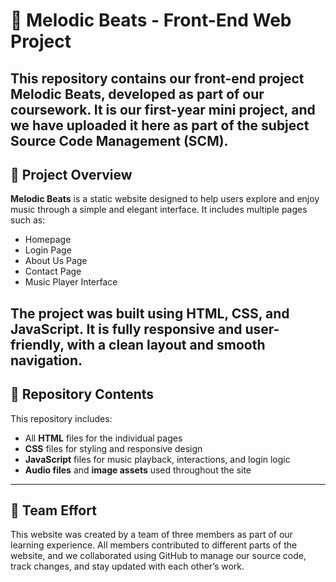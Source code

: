# 🎵 Melodic Beats - Front-End Web Project

This repository contains our front-end project **Melodic Beats**, developed as part of our coursework. It is our first-year mini project, and we have uploaded it here as part of the subject **Source Code Management (SCM)**.
---
## 📌 Project Overview

**Melodic Beats** is a static website designed to help users explore and enjoy music through a simple and elegant interface. It includes multiple pages such as:

- Homepage  
- Login Page  
- About Us Page  
- Contact Page  
- Music Player Interface  

The project was built using **HTML, CSS**, and **JavaScript**. It is fully responsive and user-friendly, with a clean layout and smooth navigation.
---
## 📁 Repository Contents

This repository includes:

- All **HTML** files for the individual pages  
- **CSS** files for styling and responsive design  
- **JavaScript** files for music playback, interactions, and login logic  
- **Audio files** and **image assets** used throughout the site  
---
## 👥 Team Effort

This website was created by a team of three members as part of our learning experience. All members contributed to different parts of the website, and we collaborated using GitHub to manage our source code, track changes, and stay updated with each other’s work.
